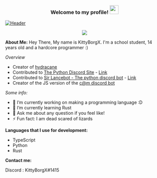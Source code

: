 <h3 align="center">
  Welcome to my profile!
  <img src="https://media.giphy.com/media/hvRJCLFzcasrR4ia7z/giphy.gif" width="28">
</h3>

[![Header](https://github.com/KittyBorgX/KittyBorgX/blob/main/Github%20Profile%20Header.png?raw=true "Header")](https://github.com/KittyX29/KittyX29/blob/main/icons/Blue%20Hand%20Drawn%20Black%20History%20Month%20Social%20and%20Emotional%20Learning%20Google%20Classroom%20Header.jpg)



<p align="center">
  <img src="https://readme-typing-svg.herokuapp.com?color=36BCF7FF&lines=Freelance+coder;Self+taught+programmer;Making+a+programming+language;Always%20learning%20new%20things&center=true&width=380&height=45"></a>
</p>

**About Me:**
Hey There, 
My name is KittyBorgX. I'm a school student, 14 years old and a hardcore programmer :)

_Overview_
- Creator of [hydracane](https://github.com/KittyBorgX/hydracane)
- Contributed to [The Python Discord Site](https://github.com/python-discord/site) - [Link](https://github.com/python-discord/site/pull/569)
- Contributed to [Sir Lancebot - The python discord bot](https://github.com/python-discord/sir-lancebot) - [Link](https://github.com/python-discord/sir-lancebot/pull/822)
- Creator of the JS version of the [c@m discord bot](https://github.com/Binx-Codes/chrisatmachine-discord-bot)

_Some info:_ 
- 🔭 I’m currently working on making a programming language :D
- 🌱 I’m currently learning Rust
- 💬 Ask me about any question if you feel like!
- ⚡ Fun fact: I am dead scared of lizards

**Languages that I use for development:**
- TypeScript
- Python
- Rust

**Contact me:**

Discord : KittyBorgX#1415
